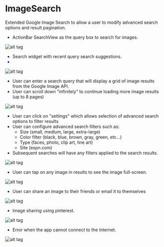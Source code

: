 ImageSearch
===========

Extended Google Image Search to allow a user to modify advanced search options and result pagination.


* ActionBar SearchView as the query box to search for images.



![alt tag](https://raw.githubusercontent.com/nidhi1608/ImageSearch/master/screenshots/1.png)

* Search widget with recent query search suggestions.
* 

![alt tag](https://raw.githubusercontent.com/nidhi1608/ImageSearch/master/screenshots/2.png)

* User can enter a search query that will display a grid of image results from the Google Image API.
* User can scroll down “infinitely” to continue loading more image results (up to 8 pages)


![alt tag](https://raw.githubusercontent.com/nidhi1608/ImageSearch/master/screenshots/3.png)

* User can click on "settings" which allows selection of advanced search options to filter results
* User can configure advanced search filters such as:
  * Size (small, medium, large, extra-large)
  * Color filter (black, blue, brown, gray, green, etc...)
  * Type (faces, photo, clip art, line art)
  * Site (espn.com)
* Subsequent searches will have any filters applied to the search results.


![alt tag](https://raw.githubusercontent.com/nidhi1608/ImageSearch/master/screenshots/4.png)

* User can tap on any image in results to see the image full-screen.


![alt tag](https://raw.githubusercontent.com/nidhi1608/ImageSearch/master/screenshots/5.png)

* User can share an image to their friends or email it to themselves


![alt tag](https://raw.githubusercontent.com/nidhi1608/ImageSearch/master/screenshots/6.png)

* Image sharing using pinterest.


![alt tag](https://raw.githubusercontent.com/nidhi1608/ImageSearch/master/screenshots/8.png)

* Error when the app cannot connect to the internet.


![alt tag](https://raw.githubusercontent.com/nidhi1608/ImageSearch/master/screenshots/9.png)
